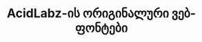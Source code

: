 ---
title: AcidLabz-ის ორიგინალური ვებ-ფონტები
priority: 50
layout: collection
active: collections
fonts: ['MG BitNeon', 'MG BitNeon Chaos', 'MG BitNeon Hollow', 'MG Glaho Drunk']
---